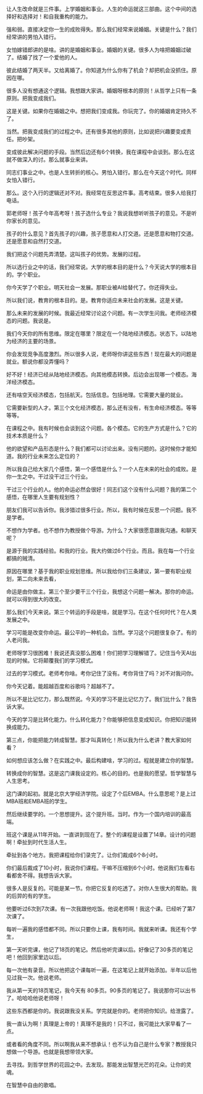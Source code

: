 让人生改命就是三件事。上学婚姻和事业。人生的命运就这三部曲。这个中间的选择好和选择对！和自我重构的能力。

强和弱。直接决定你一生的成败得失。那么我们经常来说婚姻。关键是什么？我们经常讲的男怕入错行。

女怕嫁错郎讲的是啥。讲的是婚姻和事业。婚姻的关键。很多人为啥把婚姻过破了。结婚了找了一个爱他的人。

彼此结婚了两天半。又给离婚了。你知道为什么你有了机会？却把机会没抓住。原因在哪。

很多人没有想通这个逻辑。我想跟大家讲。婚姻呀根本的原则！从哲学上只有一条原则。把我变成我们。

这是关键。如果你在婚姻之中。想把我们变成我。你玩完了。你的婚姻肯定持久不了。

当然。把我变成我们的过程之中。还有很多其他的原则，比如说把兴趣要变成责任。把吵架。

变成彼此解决问题的手段。当然后边还有6个转换，我在课程中会谈到。那么在这就不做深入的讨。那么就事业来讲。

同志们事业之中。也是人生转折的核心。男怕入错行。那么在今天这个时代。同样女怕入错行。

那么。这个入行的逻辑还对不对。我经常在反思这件事。高考结束。很多人给我打电话。

郭老师呀！孩子今年高考呀！孩子选什么专业？我说我想听听孩子的意见。不是听你家长的意见。

孩子的什么意见？首先孩子的兴趣，孩子愿意和人打交道。还是愿意和物打交道。还是愿意和自然打交道。

我们把这个问题先弄清楚。这叫孩子的优势。发展的过程。

所以选行业之中的话，我们经常说。大学的根本目的是什么？今天说大学的根本目的。学个职业。

你今天学了个职业。明天社会一发展。那职业被AI给替代了。你还得失业。

所以我们说，教育的根本目的。是。教育你适应未来社会的发展。这是关键。

那么未来的发展的时候。我最近经常讨论这个问题。有一次学生问我。老师经济模态的问题。我说是。

我们今天你的所有思维。限定在哪里？限定在一个陆地经济模态。状态下。以陆地为经济的主要的场景。

你会发现竞争高度激烈。所以很多人说，老师呀你讲这些东西！现在最大的问题是就业。额说你都没弄懂吗？

好不好！经济已经从陆地经济模态。向其他模态转换。后边会出现哪一个模态。海洋经济模态。

还有啥空天经济模态，包括航天。包括信息。包括地理。它需要大量的就业。

它需要新型的人才。第三个文化经济模态，那么还有没有，有生命经济模态。等等等等。

在课程之中。我有时候也会谈到这个问题。各个模态。它的生产方式是什么？它的技术本质是什么？

他的欲望和产品形态是什么？我们都可以讨论出来。没有问题的。这时候你才能知道。我的行业未来怎么定位的？

所以我自己给大家几个感悟，第一个感悟是什么？一个人在未来的社会的成败。是你一生之中。干过没干过三个行业。

干过三个行业的人。他的命运必然会很好！同志们这个没有什么问题？我的第二个感悟，在哪里人生要有规划性？

朋友们我可以告诉你。我涉猎过很多行业。所以，我有时候在反思一个问题。我不是学者。

不想作为学者。也不想作为教授做个导游。为什么？大家很愿意跟我沟通。和聊天呢？

是源于我的实践经验。和我的行业。我大约做过6个行业。而且。我在每一个行业都搞的贼清。

原因在哪里？基于我的职业规划思维。所以我给你们三条建议，第一要有职业规划，第二向未来去看，

命运是由你做主。第三个至少要干三个行业，我想这个问题一解决。那你的命运。就可以得到很大的改变。

那么我们今天来说。第三个转运的手段是啥，就是学习。在这个任何时代？在人类发展之中。

学习可能是改变你命运。最公平的一种机会。当然。学习这个问题很复杂了。有的人老问我。

老师呀学习很困难！我说还真没那么困难！你们把学习理解错了。记住当今天AI出现的时候。它将颠覆我们的学习模式。

过去的学习模式。老师考你啥。考你记住了没有。考你背住了吗？对不对我问你。

你今天记着。能超越百度和谷歌吗？超越不了。

所以不是比记忆力，那么既然说。今天的学习不是比记忆力了。我们比什么？我告诉大家。

今天的学习是比转化能力。什么转化能力？你能够把信息变成知识。你把知识能转换成能力。

第三点，你能把能力转成智慧。那才叫真转化！所以我为什么老讲？教大家如何看？

如何想应该怎么做？在实践之中。最后构建啥，学习的过。程就是建立你的智慧。

转换成你的智慧。这是这门课我设定的。核心的目的。也是我的愿望。哲学智慧与人生思考。

这门课的起初。就是北京大学经济学院。设定了个后EMBA。什么意思呢？是上过MBA班和EMBA班的学生。

然后继续要学的。一个思想提升。这个提升班。当时。作为一个国内培训的最高端。

班这个课是从11年开始。一直讲到现在了。整个的课程是设置了14章。设计的问题啊！牵扯到时代生活人生。

牵扯到各个地方。我把课程给你们录完了。让你们裁成6个8小时。

你们最后裁成了10小时，我说你们课程。干嘛不压缩到6个小时。他说我们左看右看都舍不得。我想告诉大家。

很多人是反复的。可能是某一节。你把它反复的吃透了。对你人生很大的帮助。我的后羿的有的学生。

他要听过6次到7次课。有一次我跟他吃饭。他说老师啊！我这个课。已经听了第7次课了。

每听一遍我的感悟都不同。所以只要你上课，我有时间。我就来听课。我还有个学生，

第一天听完课，他记了18页的笔记。然后他听完课以后。好像记了30多页的笔记吧！他回到家里边以后。

每一次他有录音。所以他把这个课每听一遍，在这笔记上就开始添加。半年以后他见过我一次。他说老师。

我从第一天的18页笔记，我今天有 80多页。90多页的笔记了。我说那你可以出书了。哈哈哈他说老师呀！

这些东西都是你的。我说跟我没关系。学完就是你的。老师把你知识。给泄露了。

我一直认为啊！真理是上帝的！真理不是我的！只不过，我可能比大家早看了一点。

或者看的角度不同。所以啊我从来不想承认！也不认为自己是什么专家？教授我只想做一个导游。也就是我想带领大家。

去寻找。到哲学世界的花园之中。去发现。那能发出智慧光芒的花朵。让你的灵魂。

在智慧中自由的歌唱。